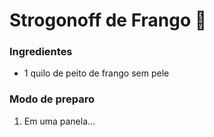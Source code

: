 # Strogonoff de Frango :chicken:

### Ingredientes
 - 1 quilo de peito de frango sem pele

### Modo de preparo

 1. Em uma panela...